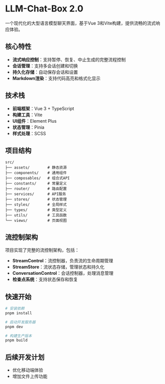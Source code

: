 # LLM-Chat-Box 2.0

一个现代化的大型语言模型聊天界面，基于Vue 3和Vite构建，提供流畅的流式响应体验。

## 核心特性

- **流式响应控制**：支持暂停、恢复、中止生成的完整流程控制
- **会话管理**：支持多会话创建和切换
- **持久化存储**：自动保存会话和设置
- **Markdown渲染**：支持代码高亮和格式化显示

## 技术栈

- **前端框架**：Vue 3 + TypeScript
- **构建工具**：Vite
- **UI组件**：Element Plus
- **状态管理**：Pinia
- **样式处理**：SCSS

## 项目结构

```
src/
├── assets/        # 静态资源
├── components/    # 通用组件
├── composables/   # 组合式API
├── constants/     # 常量定义
├── router/        # 路由配置
├── services/      # API服务
├── stores/        # 状态管理
├── styles/        # 全局样式
├── types/         # 类型定义
├── utils/         # 工具函数
└── views/         # 页面视图
```

## 流控制架构

项目实现了完整的流控制架构，包括：

- **StreamControl**：流控制器，负责流的生命周期管理
- **StreamStore**：流状态存储，管理状态和持久化
- **ConversationControl**：会话控制器，处理消息管理
- **检查点系统**：支持状态保存和恢复

## 快速开始

```bash
# 安装依赖
pnpm install

# 启动开发服务器
pnpm dev

# 构建生产版本
pnpm build
```

## 后续开发计划

- 优化移动端体验
- 增加文件上传功能

